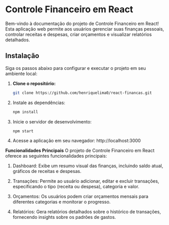 # Controle Financeiro em React

Bem-vindo à documentação do projeto de Controle Financeiro em React! Esta aplicação web permite aos usuários gerenciar suas finanças pessoais, controlar receitas e despesas, criar orçamentos e visualizar relatórios detalhados.

## Instalação

Siga os passos abaixo para configurar e executar o projeto em seu ambiente local:

1. **Clone o repositório:**

   ```bash
   git clone https://github.com/henriquelima0/react-financas.git

2. Instale as dependências:
   ```bash
   npm install

3. Inicie o servidor de desenvolvimento:
   ```bash
   npm start
   
4. Acesse a aplicação em seu navegador: http://localhost:3000

**Funcionalidades Principais**
O projeto de Controle Financeiro em React oferece as seguintes funcionalidades principais:

1. Dashboard: Exibe um resumo visual das finanças, incluindo saldo atual, gráficos de receitas e despesas.

2. Transações: Permite ao usuário adicionar, editar e excluir transações, especificando o tipo (receita ou despesa), categoria e valor.

3. Orçamentos: Os usuários podem criar orçamentos mensais para diferentes categorias e monitorar o progresso.

4. Relatórios: Gera relatórios detalhados sobre o histórico de transações, fornecendo insights sobre os padrões de gastos.




